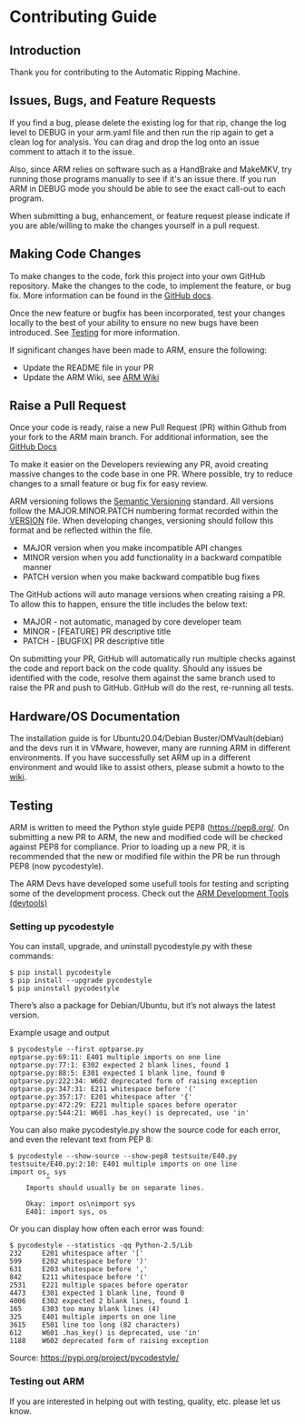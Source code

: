 # Contributing Guide
## Introduction
Thank you for contributing to the Automatic Ripping Machine.

## Issues, Bugs, and Feature Requests
If you find a bug, please delete the existing log for that rip,
change the log level to DEBUG in your arm.yaml file and then run the rip again to get a clean log for analysis.  You can drag and drop the log onto an issue comment to attach it to the issue.

Also, since ARM relies on software such as a HandBrake and MakeMKV,
try running those programs manually to see if it's an issue there.
If you run ARM in DEBUG mode you should
be able to see the exact call-out to each program.

When submitting a bug, enhancement, or feature request please indicate if you are able/willing to make the changes yourself in a pull request.

## Making Code Changes

To make changes to the code, fork this project into your own GitHub repository.
Make the changes to the code, to implement the feature, or bug fix.
More information can be found in the [GitHub docs](https://docs.github.com/en/pull-requests/collaborating-with-pull-requests/working-with-forks/fork-a-repo).

Once the new feature or bugfix has been incorporated,
test your changes locally to the best of your ability to ensure no new bugs have been introduced.
See [Testing](#Testing) for more information.

If significant changes have been made to ARM, ensure the following:
- Update the README file in your PR
- Update the ARM Wiki, see [ARM Wiki](http://github.com/automatic-ripping-machine/automatic-ripping-machine/wiki/Contribute-Wiki)

## Raise a Pull Request

Once your code is ready, raise a new Pull Request (PR) within Github from your fork to the ARM main branch.
For additional information, see the [GitHub Docs](https://help.github.com/articles/creating-a-pull-request/)

To make it easier on the Developers reviewing any PR, avoid creating massive changes to the code base in one PR.
Where possible, try to reduce changes to a small feature or bug fix for easy review.

ARM versioning follows the [Semantic Versioning](https://semver.org/) standard.
All versions follow the MAJOR.MINOR.PATCH numbering format recorded within the [VERSION](https://github.com/automatic-ripping-machine/automatic-ripping-machine/blob/main/VERSION) file.
When developing changes, versioning should follow this format and be reflected within the file.

- MAJOR version when you make incompatible API changes
- MINOR version when you add functionality in a backward compatible manner
- PATCH version when you make backward compatible bug fixes

The GitHub actions will auto manage versions when creating raising a PR.
To allow this to happen, ensure the title includes the below text:

- MAJOR - not automatic, managed by core developer team
- MINOR - [FEATURE] PR descriptive title
- PATCH - [BUGFIX] PR descriptive title

On submitting your PR,
GitHub will automatically run multiple checks against the code and report back on the code quality.
Should any issues be identified with the code,
resolve them against the same branch used to raise the PR and push to GitHub.
GitHub will do the rest, re-running all tests.

## Hardware/OS Documentation
The installation guide is for Ubuntu20.04/Debian Buster/OMVault(debian) and the devs run it in VMware, however, many are running ARM in different environments. 
If you have successfully set ARM up in a different environment and would like to assist others, please submit a howto to the [wiki](https://github.com/automatic-ripping-machine/automatic-ripping-machine/wiki).   

## Testing
 
ARM is written to meed the Python style guide PEP8 (https://pep8.org/. On submitting a new PR to ARM, the new and modified code will be checked against PEP8 for compliance.
Prior to loading up a new PR, it is recommended that the new or modified file within the PR be run through PEP8 (now pycodestyle).

The ARM Devs have developed some usefull tools for testing and scripting some of the development process.
Check out the [ARM Development Tools (devtools)](https://github.com/automatic-ripping-machine/automatic-ripping-machine/wiki/Contribute-DevTools)
 
### Setting up pycodestyle
 
 You can install, upgrade, and uninstall pycodestyle.py with these commands:
 
 ```
 $ pip install pycodestyle
 $ pip install --upgrade pycodestyle
 $ pip uninstall pycodestyle
 ```
 
 There’s also a package for Debian/Ubuntu, but it’s not always the latest version.
 
 Example usage and output
 
 ```
 $ pycodestyle --first optparse.py
 optparse.py:69:11: E401 multiple imports on one line
 optparse.py:77:1: E302 expected 2 blank lines, found 1
 optparse.py:88:5: E301 expected 1 blank line, found 0
 optparse.py:222:34: W602 deprecated form of raising exception
 optparse.py:347:31: E211 whitespace before '('
 optparse.py:357:17: E201 whitespace after '{'
 optparse.py:472:29: E221 multiple spaces before operator
 optparse.py:544:21: W601 .has_key() is deprecated, use 'in'
 ```
 
 You can also make pycodestyle.py show the source code for each error, and even the relevant text from PEP 8:
 
 ```
 $ pycodestyle --show-source --show-pep8 testsuite/E40.py
 testsuite/E40.py:2:10: E401 multiple imports on one line
 import os, sys
          ^
     Imports should usually be on separate lines.
 
     Okay: import os\nimport sys
     E401: import sys, os
 ```
 
 Or you can display how often each error was found:
 
 ```
 $ pycodestyle --statistics -qq Python-2.5/Lib
 232     E201 whitespace after '['
 599     E202 whitespace before ')'
 631     E203 whitespace before ','
 842     E211 whitespace before '('
 2531    E221 multiple spaces before operator
 4473    E301 expected 1 blank line, found 0
 4006    E302 expected 2 blank lines, found 1
 165     E303 too many blank lines (4)
 325     E401 multiple imports on one line
 3615    E501 line too long (82 characters)
 612     W601 .has_key() is deprecated, use 'in'
 1188    W602 deprecated form of raising exception
 ```
 
 Source: https://pypi.org/project/pycodestyle/
 
### Testing out ARM
 
 If you are interested in helping out with testing, quality, etc. please let us know.
